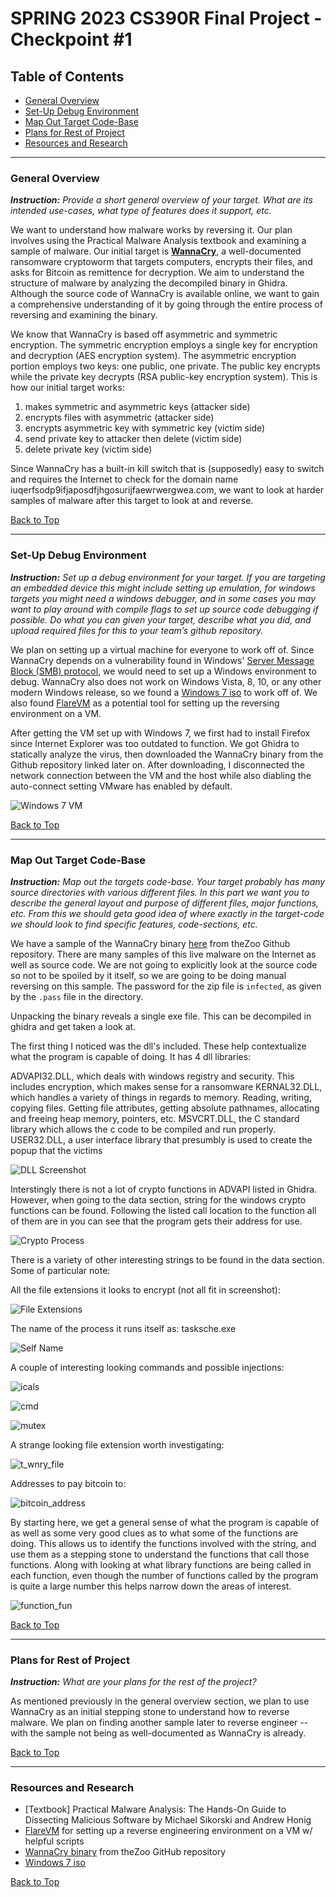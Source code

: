 # SPRING 2023 CS390R Final Project - Checkpoint #1

## Table of Contents
- [General Overview](https://github.com/jlcai/390r-final-project/blob/main/checkpoint1.md#general-overview)
- [Set-Up Debug Environment](https://github.com/jlcai/390r-final-project/blob/main/checkpoint1.md#set-up-debug-environment)
- [Map Out Target Code-Base](https://github.com/jlcai/390r-final-project/blob/main/checkpoint1.md#map-out-target-code-base)
- [Plans for Rest of Project](https://github.com/jlcai/390r-final-project/blob/main/checkpoint1.md#plans-for-rest-of-project)
- [Resources and Research](https://github.com/jlcai/390r-final-project/blob/main/checkpoint1.md#resources-and-research)

-----

### General Overview
_**Instruction:** Provide a short general overview of your target. What are its intended use-cases,
what type of features does it support, etc._

We want to understand how malware works by reversing it. Our plan involves using the Practical Malware Analysis textbook and examining a sample of malware. Our initial target is [**WannaCry**](https://en.wikipedia.org/wiki/WannaCry_ransomware_attack), a well-documented ransomware cryptoworm that targets computers, encrypts their files, and asks for Bitcoin as remittence for decryption. We aim to understand the structure of malware by analyzing the decompiled binary in Ghidra. Although the source code of WannaCry is available online, we want to gain a comprehensive understanding of it by going through the entire process of reversing and examining the binary.

We know that WannaCry is based off asymmetric and symmetric encryption. The symmetric encryption employs a single key for encryption and decryption (AES encryption system). The asymmetric encryption portion employs two keys: one public, one private. The public key encrypts while the private key decrypts (RSA public-key encryption system). This is how our initial target works:
1. makes symmetric and asymmetric keys (attacker side)
2. encrypts files with asymmetric (attacker side)
3. encrypts asymmetric key with symmetric key (victim side)
4. send private key to attacker then delete (victim side)
5. delete private key (victim side)

Since WannaCry has a built-in kill switch that is (supposedly) easy to switch and requires the Internet to check for the domain name iuqerfsodp9ifjaposdfjhgosurijfaewrwergwea.com, we want to look at harder samples of malware after this target to look at and reverse.

[Back to Top](https://github.com/jlcai/390r-final-project/blob/main/checkpoint1.md)

-----

### Set-Up Debug Environment
_**Instruction:** Set up a debug environment for your target. If you are targeting an embedded
device this might include setting up emulation, for windows targets you might need a
windows debugger, and in some cases you may want to play around with compile
flags to set up source code debugging if possible. Do what you can given your
target, describe what you did, and upload required files for this to your team’s github
repository._

We plan on setting up a virtual machine for everyone to work off of. Since WannaCry depends on a vulnerability found in Windows' [Server Message Block (SMB) protocol](https://www.cisecurity.org/insights/blog/commonly-exploited-protocols-server-message-block-smb), we would need to set up a Windows environment to debug. WannaCry also does not work on Windows Vista, 8, 10, or any other modern Windows release, so we found a [Windows 7 iso](https://www.softlay.com/downloads/windows-7-ultimate) to work off of. 
We also found [FlareVM](https://github.com/mandiant/flare-vm) as a potential tool for setting up the reversing environment on a VM. 

After getting the VM set up with Windows 7, we first had to install Firefox since Internet Explorer was too outdated to function. We got Ghidra to statically analyze the virus, then downloaded the WannaCry binary from the Github repository linked later on. After downloading, I disconnected the network connection between the VM and the host while also diabling the auto-connect setting VMware has enabled by default. 

![Windows 7 VM](https://github.com/jlcai/390r-final-project/blob/main/screenshots/win7_vm_ss.png?raw=true)

[Back to Top](https://github.com/jlcai/390r-final-project/blob/main/checkpoint1.md)

-----

### Map Out Target Code-Base
_**Instruction:** Map out the targets code-base. Your target probably has many source directories
with various different files. In this part we want you to describe the general layout
and purpose of different files, major functions, etc. From this we should geta good
idea of where exactly in the target-code we should look to find specific features,
code-sections, etc._

We have a sample of the WannaCry binary [here](https://github.com/ytisf/theZoo/tree/master/malware/Binaries/Ransomware.WannaCry) from theZoo Github repository. There are many samples of this live malware on the Internet as well as source code. We are not going to explicitly look at the source code so not to be spoiled by it itself, so we are going to be doing manual reversing on this sample. The password for the zip file is `infected`, as given by the `.pass` file in the directory.

Unpacking the binary reveals a single exe file. This can be decompiled in ghidra and get taken a look at. 

The first thing I noticed was the dll's included. These help contextualize what the program is capable of doing. It has 4 dll libraries:

ADVAPI32.DLL, which deals with windows registry and security. This includes encryption, which makes sense for a ransomware
KERNAL32.DLL, which handles a variety of things in regards to memory. Reading, writing, copying files. Getting file attributes, getting absolute pathnames, allocating and freeing heap memory, pointers, etc.
MSVCRT.DLL, the C standard library which allows the c code to be compiled and run properly. 
USER32.DLL, a user interface library that presumbly is used to create the popup that the victims

![DLL Screenshot](./screenshots/dll.png)

Interstingly there is not a lot of crypto functions in ADVAPI listed in Ghidra. However, when going to the data section, string for the windows crypto functions can be found. Following the listed call location to the function all of them are in you can see that
the program gets their address for use. 

![Crypto Process](./screenshots/Crypto_Functions.png)

There is a variety of other interesting strings to be found in the data section. Some of particular note:

All the file extensions it looks to encrypt (not all fit in screenshot):

![File Extensions](./screenshots/File_Extensions.png)

The name of the process it runs itself as: tasksche.exe 

![Self Name](./screenshots/tasksche.png)

A couple of interesting looking commands and possible injections:

![icals](./screenshots/icals.png)

![cmd](./screenshots/cmd.png)

![mutex](./screenshots/mutex.png)

A strange looking file extension worth investigating:

![t_wnry_file](./screenshots/t_wnry_file.png)

Addresses to pay bitcoin to:

![bitcoin_address](./screenshots/bitcoin_addresses.png)


By starting here, we get a general sense of what the program is capable of as well as some very good clues as to what some of the functions are doing. This allows us to identify the functions involved with the string, and use them as a stepping stone to understand the functions that call those functions. Along with looking at what library functions are being called in each function, even though the number of functions called by the program is quite a large number this helps narrow down the areas of interest. 

![function_fun](./screenshots/function_fun.png)





[Back to Top](https://github.com/jlcai/390r-final-project/blob/main/checkpoint1.md)

-----

### Plans for Rest of Project
_**Instruction:** What are your plans for the rest of the project?_

As mentioned previously in the general overview section, we plan to use WannaCry as an initial stepping stone to understand how to reverse malware. We plan on finding another sample later to reverse engineer -- with the sample not being as well-documented as WannaCry is already.

[Back to Top](https://github.com/jlcai/390r-final-project/blob/main/checkpoint1.md)

-----

### Resources and Research
- [Textbook] Practical Malware Analysis: The Hands-On Guide to Dissecting Malicious Software by Michael Sikorski and Andrew Honig
- [FlareVM](https://github.com/mandiant/flare-vm) for setting up a reverse engineering environment on a VM w/ helpful scripts
- [WannaCry binary](https://github.com/ytisf/theZoo/tree/master/malware/Binaries/Ransomware.WannaCry) from theZoo GitHub repository
- [Windows 7 iso](https://www.softlay.com/downloads/windows-7-ultimate)

[Back to Top](https://github.com/jlcai/390r-final-project/blob/main/checkpoint1.md)

